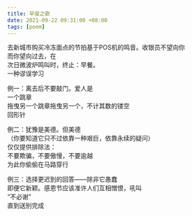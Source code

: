 ```yaml
---
title: 早餐之歌
date: 2021-09-22 09:31:00 +08:00
tags: [poem]
---
```


去新城市购买冷冻面点的节拍基于POS机的鸣音。收银员不望向你  
而你望向过去，在  
次日微波炉鸣叫时，终止：早餐。  
一种谬误学习  

例一：离去后不要敲门。爱人是  
一个跳章   
拖曳另一个跳章拖曳另一个，不计其数的镂空    
回形针  

例二：犹豫是美德。但美德  
（你要知道它只不过依靠一种艰巨，依靠永续的疑问）   
仅仅提供排除法：  
不要欺骗，不要傲慢，不要逾越   
为此你偷偷在马路穿行  

例三：选择更迟到的回答——除非它愚蠢  
即便它新颖。感恩节应该准许人们互相憎恨，吼叫  
“不必谢”   
直到送别完成    
